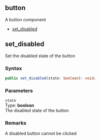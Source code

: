 ## button
A button component

* [set_disabled](#set_disabled)

## set_disabled
Set the disabled state of the button

### Syntax
```typescript
public set_disabled(state: boolean): void;
```

### Parameters
`state` <br>
Type: **boolean** <br>
The disabled state of the button <br>

### Remarks
A disabled button cannot be clicked